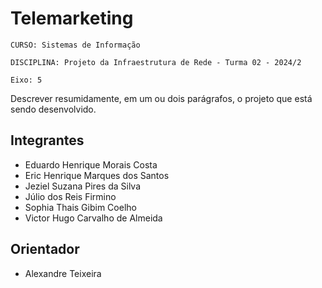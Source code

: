 # Telemarketing

`CURSO: Sistemas de Informação`

`DISCIPLINA: Projeto da Infraestrutura de Rede - Turma 02 - 2024/2`

`Eixo: 5`

Descrever resumidamente, em um ou dois parágrafos, o projeto que está sendo desenvolvido.

## Integrantes

* Eduardo Henrique Morais Costa
* Eric Henrique Marques dos Santos
* Jeziel Suzana Pires da Silva
* Júlio dos Reis Firmino
* Sophia Thais Gibim Coelho
* Victor Hugo Carvalho de Almeida

## Orientador

* Alexandre Teixeira


